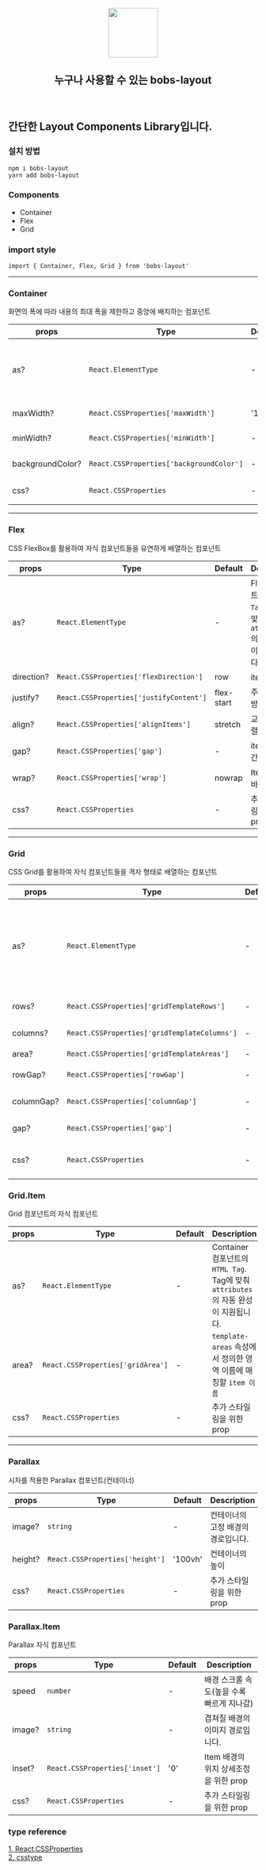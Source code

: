 <p align="middle" >
  <img width="100px;" src="https://em-content.zobj.net/source/skype/289/straight-ruler_1f4cf.png"/>
</p>
<h2 align="middle">누구나 사용할 수 있는 bobs-layout</h2>
<br/>

## 간단한 Layout Components Library입니다.

### 설치 방법

`npm i bobs-layout`  
`yarn add bobs-layout`

### Components

- Container
- Flex
- Grid

### import style

`import { Container, Flex, Grid } from 'bobs-layout'`

---

### Container

화면의 폭에 따라 내용의 최대 폭을 제한하고 중앙에 배치하는 컴포넌트

| props            | Type                                     | Default | Description                                                                        |
| ---------------- | ---------------------------------------- | ------- | ---------------------------------------------------------------------------------- |
| as?              | `React.ElementType`                      | -       | Container 컴포넌트의 `HTML Tag`. Tag에 맞춰 `attributes`의 자동 완성이 지원됩니다. |
| maxWidth?        | `React.CSSProperties['maxWidth']`        | '100%'  | Content(children)의 최대 너비                                                      |
| minWidth?        | `React.CSSProperties['minWidth']`        | -       | Content(children)의 최소 너비                                                      |
| backgroundColor? | `React.CSSProperties['backgroundColor']` | -       | Container 컴포넌트의 배경색                                                        |
| css?             | `React.CSSProperties`                    | -       | 추가 스타일링을 위한 prop                                                          |

---

### Flex

CSS FlexBox를 활용하여 자식 컴포넌트들을 유연하게 배열하는 컴포넌트

| props      | Type                                    | Default    | Description                                                                   |
| ---------- | --------------------------------------- | ---------- | ----------------------------------------------------------------------------- |
| as?        | `React.ElementType`                     | -          | Flex 컴포넌트의 `HTML Tag`. Tag에 맞춰 `attributes`의 자동 완성이 지원됩니다. |
| direction? | `React.CSSProperties['flexDirection']`  | row        | item의 주 축                                                                  |
| justify?   | `React.CSSProperties['justifyContent']` | flex-start | 주 축의 정렬 방법                                                             |
| align?     | `React.CSSProperties['alignItems']`     | stretch    | 교차 축의 정렬 방법                                                           |
| gap?       | `React.CSSProperties['gap']`            | -          | item 사이의 간격                                                              |
| wrap?      | `React.CSSProperties['wrap']`           | nowrap     | Items의 줄 바꿈                                                               |
| css?       | `React.CSSProperties`                   | -          | 추가 스타일링을 위한 prop                                                     |

---

### Grid

CSS Grid를 활용하여 자식 컴포넌트들을 격자 형태로 배열하는 컴포넌트

| props      | Type                                         | Default | Description                                                                   |
| ---------- | -------------------------------------------- | ------- | ----------------------------------------------------------------------------- |
| as?        | `React.ElementType`                          | -       | Grid 컴포넌트의 `HTML Tag`. Tag에 맞춰 `attributes`의 자동 완성이 지원됩니다. |
| rows?      | `React.CSSProperties['gridTemplateRows']`    | -       | 트랙의 행 배치                                                                |
| columns?   | `React.CSSProperties['gridTemplateColumns']` | -       | 트랙의 열 배치                                                                |
| area?      | `React.CSSProperties['gridTemplateAreas']`   | -       | 영역 배치                                                                     |
| rowGap?    | `React.CSSProperties['rowGap']`              | -       | 행 셀 사이의 간격                                                             |
| columnGap? | `React.CSSProperties['columnGap']`           | -       | 열 셀 사이의 간격                                                             |
| gap?       | `React.CSSProperties['gap']`                 | -       | 셀 사이의 간격                                                                |
| css?       | `React.CSSProperties`                        | -       | 추가 스타일링을 위한 prop                                                     |

### Grid.Item

Grid 컴포넌트의 자식 컴포넌트

| props | Type                              | Default | Description                                                                        |
| ----- | --------------------------------- | ------- | ---------------------------------------------------------------------------------- |
| as?   | `React.ElementType`               | -       | Container 컴포넌트의 `HTML Tag`. Tag에 맞춰 `attributes`의 자동 완성이 지원됩니다. |
| area? | `React.CSSProperties['gridArea']` | -       | `template-areas` 속성에서 정의한 영역 이름에 매칭할 `item 이름`                    |
| css?  | `React.CSSProperties`             | -       | 추가 스타일링을 위한 prop                                                          |

---

### Parallax

시차를 적용한 Parallax 컴포넌트(컨테이너)

| props   | Type                            | Default | Description                        |
| ------- | ------------------------------- | ------- | ---------------------------------- |
| image?  | `string`                        | -       | 컨테이너의 고정 배경의 경로입니다. |
| height? | `React.CSSProperties['height']` | '100vh' | 컨테이너의 높이                    |
| css?    | `React.CSSProperties`           | -       | 추가 스타일링을 위한 prop          |

### Parallax.Item

Parallax 자식 컴포넌트

| props  | Type                           | Default | Description                               |
| ------ | ------------------------------ | ------- | ----------------------------------------- |
| speed  | `number`                       | -       | 배경 스크롤 속도(높을 수록 빠르게 지나감) |
| image? | `string`                       | -       | 겹쳐질 배경의 이미지 경로입니다.          |
| inset? | `React.CSSProperties['inset']` | '0'     | Item 배경의 위치 상세조정을 위한 prop     |
| css?   | `React.CSSProperties`          | -       | 추가 스타일링을 위한 prop                 |

### type reference

[1. React.CSSProperties](https://github.com/DefinitelyTyped/DefinitelyTyped/blob/master/types/react/index.d.ts#L1623)  
[2. csstype](https://github.com/frenic/csstype/blob/master/index.d.ts)
